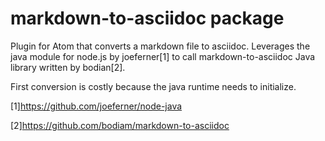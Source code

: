 # markdown-to-asciidoc package

Plugin for Atom that converts a markdown file to asciidoc. Leverages the java module for node.js by joeferner[1] to call markdown-to-asciidoc Java library written by bodian[2].

First conversion is costly because the java runtime needs to initialize.

[1]https://github.com/joeferner/node-java

[2]https://github.com/bodiam/markdown-to-asciidoc
